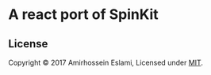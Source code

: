 # A react port of SpinKit

## License
Copyright © 2017 Amirhossein Eslami, Licensed under [MIT](http://dotamir.mit-license.org/).

